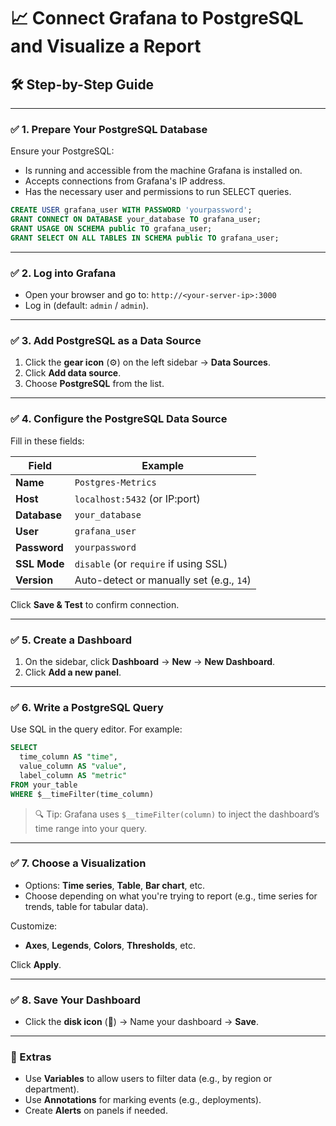 
# 📈 Connect Grafana to PostgreSQL and Visualize a Report

## 🛠️ Step-by-Step Guide

---

### ✅ 1. Prepare Your PostgreSQL Database

Ensure your PostgreSQL:
- Is running and accessible from the machine Grafana is installed on.
- Accepts connections from Grafana's IP address.
- Has the necessary user and permissions to run SELECT queries.

```sql
CREATE USER grafana_user WITH PASSWORD 'yourpassword';
GRANT CONNECT ON DATABASE your_database TO grafana_user;
GRANT USAGE ON SCHEMA public TO grafana_user;
GRANT SELECT ON ALL TABLES IN SCHEMA public TO grafana_user;
```

---

### ✅ 2. Log into Grafana

- Open your browser and go to: `http://<your-server-ip>:3000`
- Log in (default: `admin` / `admin`).

---

### ✅ 3. Add PostgreSQL as a Data Source

1. Click the **gear icon** (⚙️) on the left sidebar → **Data Sources**.
2. Click **Add data source**.
3. Choose **PostgreSQL** from the list.

---

### ✅ 4. Configure the PostgreSQL Data Source

Fill in these fields:

| Field | Example |
|-------|---------|
| **Name** | `Postgres-Metrics` |
| **Host** | `localhost:5432` (or IP:port) |
| **Database** | `your_database` |
| **User** | `grafana_user` |
| **Password** | `yourpassword` |
| **SSL Mode** | `disable` (or `require` if using SSL) |
| **Version** | Auto-detect or manually set (e.g., `14`) |

Click **Save & Test** to confirm connection.

---

### ✅ 5. Create a Dashboard

1. On the sidebar, click **Dashboard** → **New** → **New Dashboard**.
2. Click **Add a new panel**.

---

### ✅ 6. Write a PostgreSQL Query

Use SQL in the query editor. For example:

```sql
SELECT
  time_column AS "time",
  value_column AS "value",
  label_column AS "metric"
FROM your_table
WHERE $__timeFilter(time_column)
```

> 🔍 Tip: Grafana uses `$__timeFilter(column)` to inject the dashboard’s time range into your query.

---

### ✅ 7. Choose a Visualization

- Options: **Time series**, **Table**, **Bar chart**, etc.
- Choose depending on what you're trying to report (e.g., time series for trends, table for tabular data).

Customize:
- **Axes**, **Legends**, **Colors**, **Thresholds**, etc.

Click **Apply**.

---

### ✅ 8. Save Your Dashboard

- Click the **disk icon** (💾) → Name your dashboard → **Save**.

---

### 🧠 Extras

- Use **Variables** to allow users to filter data (e.g., by region or department).
- Use **Annotations** for marking events (e.g., deployments).
- Create **Alerts** on panels if needed.
